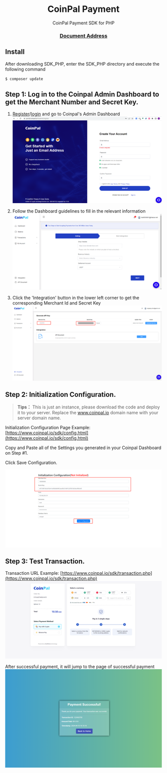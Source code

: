 <h1 align="center"> CoinPal Payment </h1>
<p align="center"> CoinPal Payment SDK for PHP</p>
<h3 align="center"> <a target="_blank" href="https://docs.coinpal.io/">Document Address</a> </h3>

## Install

After downloading SDK_PHP, enter the SDK_PHP directory and execute the following command

```php
$ composer update
```

## Step 1: Log in to the Coinpal Admin Dashboard to get the Merchant Number and Secret Key.
1. [Register](https://portal.coinpal.io/#/admin/register)/[login](https://portal.coinpal.io/#/admin/login) and go to Coinpal's Admin Dashboard 
![](./img/register.png)

2. Follow the Dashboard guidelines to fill in the relevant information
![](./img/kyb.png)
3. Click the 'Integration' button in the lower left corner to get the corresponding Merchant Id and Secret Key
![](./img/api-key.png)

## Step 2: Initialization Configuration.

> **Tips：**
> This is just an instance, please download the code and deploy it to your server. Replace the www.coinpal.io domain name with your server domain name.

Initialization Configuration Page Example: [https://www.coinpal.io/sdk/config.html](https://www.coinpal.io/sdk/config.html)

Copy and Paste all of the Settings you generated in your Coinpal Dashboard on Step #1.

Click Save Configuration.
  
![](./img/config.png)

## Step 3: Test Transaction.

Transaction URL Example: [https://www.coinpal.io/sdk/transaction.php](https://www.coinpal.io/sdk/transaction.php)
![](./img/payment.png)

After successful payment, it will jump to the page of successful payment
![](./img/success.png)




            
